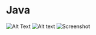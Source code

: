 # Java
![Alt Text](https://raw.github.com/yunna9881/Java/Yunicon.jpg)
![Alt text](yunna9881/Java/Yunicon.jpg?raw=true "Optional Title")
![Screenshot](yunna9881/Java/Yunicon.jpg)
